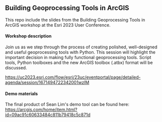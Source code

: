 ## Building Geoprocessing Tools in ArcGIS

This repo include the slides from the Building Geoprocessing Tools in ArcGIS workshop at the Esri 2023 User Conference.

#### Workshop description

Join us as we step through the process of creating polished, well-designed and useful geoprocessing tools with Python. This session will highlight the important decision in making fully functional geoprocessing tools. Script tools, Python toolboxes and the new ArcGIS toolbox (.atbx) format will be discussed.

https://uc2023.esri.com/flow/esri/23uc/eventportal/page/detailed-agenda/session/1671494722342001wzIM

#### Demo materials

The final product of Sean Lim's demo tool can be found here: https://arcgis.com/home/item.html?id=09ac91c60633484c811b79418c5c871d
